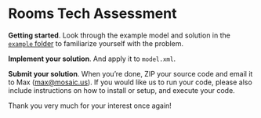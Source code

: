 # Rooms Tech Assessment

**Getting started**. Look through the example model and solution in the [`example` folder](https://github.com/mosaic-builders/Rooms-Tech-Assessment/tree/master/example) to familiarize yourself with the problem.

**Implement your solution**. And apply it to `model.xml`.

**Submit your solution**. When you’re done, ZIP your source code and email it to Max (max@mosaic.us). If you would like us to run your code, please also include instructions on how to install or setup, and execute your code. 

Thank you very much for your interest once again!
